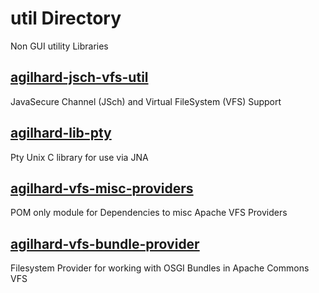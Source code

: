 # util Directory

Non GUI utility Libraries

## [agilhard-jsch-vfs-util ](https://github.com/agilhard-oss//agilhard-jsch-vfs-util )

JavaSecure Channel (JSch) and Virtual FileSystem (VFS) Support

## [agilhard-lib-pty](https://github.com/agilhard-oss//agilhard-lib-pty)

Pty Unix C library for use via JNA

## [agilhard-vfs-misc-providers](https://github.com/agilhard-oss//agilhard-vfs-misc-providers)

POM only module for Dependencies to misc Apache VFS Providers

## [agilhard-vfs-bundle-provider](https://github.com/agilhard-oss//agilhard-vfs-bundle-provider)

Filesystem Provider for working with OSGI Bundles in Apache Commons VFS

